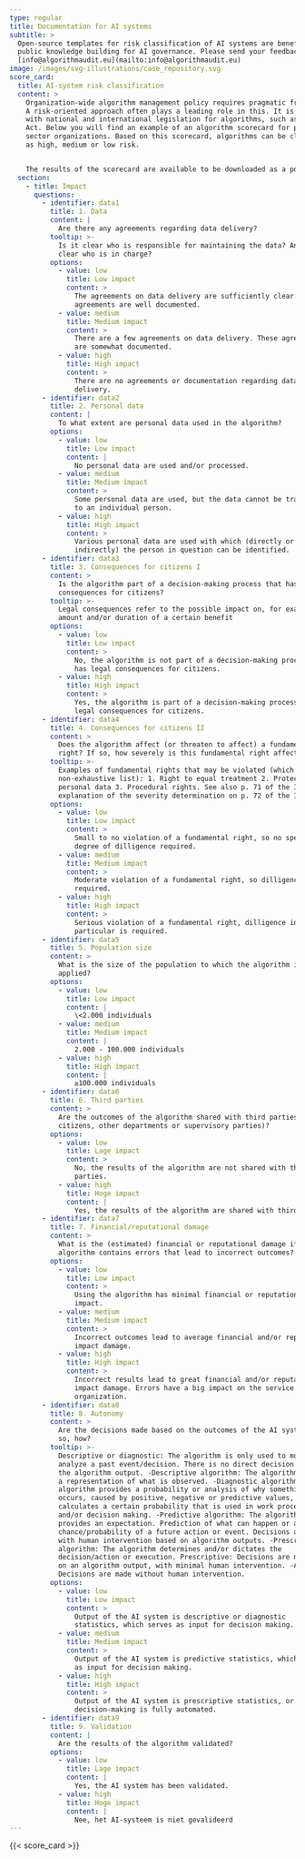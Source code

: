 ```yaml
---
type: regular
title: Documentation for AI systems
subtitle: >
  Open-source templates for risk classification of AI systems are beneficial for
  public knowledge building for AI governance. Please send your feedback to
  [info@algorithmaudit.eu](mailto:info@algorithmaudit.eu)
image: /images/svg-illustrations/case_repository.svg
score_card:
  title: AI-system risk classification
  content: >
    Organization-wide algorithm management policy requires pragmatic frameworks.
    A risk-oriented approach often plays a leading role in this. It is in line
    with national and international legislation for algorithms, such as the AI
    Act. Below you will find an example of an algorithm scorecard for public
    sector organizations. Based on this scorecard, algorithms can be classified
    as high, medium or low risk.


    The results of the scorecard are available to be downloaded as a pdf.
  section:
    - title: Impact
      questions:
        - identifier: data1
          title: 1. Data
          content: |
            Are there any agreements regarding data delivery?
          tooltip: >-
            Is it clear who is responsible for maintaining the data? And is it
            clear who is in charge?
          options:
            - value: low
              title: Low impact
              content: >
                The agreements on data delivery are sufficiently clear. These
                agreements are well documented.
            - value: medium
              title: Medium impact
              content: >
                There are a few agreements on data delivery. These agreements
                are somewhat documented.
            - value: high
              title: High impact
              content: >
                There are no agreements or documentation regarding data
                delivery.
        - identifier: data2
          title: 2. Personal data
          content: |
            To what extent are personal data used in the algorithm?
          options:
            - value: low
              title: Low impact
              content: |
                No personal data are used and/or processed.
            - value: medium
              title: Medium impact
              content: >
                Some personal data are used, but the data cannot be traced back
                to an individual person.
            - value: high
              title: High impact
              content: >
                Various personal data are used with which (directly or
                indirectly) the person in question can be identified.
        - identifier: data3
          title: 3. Consequences for citizens I
          content: >
            Is the algorithm part of a decision-making process that has legal
            consequences for citizens?
          tooltip: >-
            Legal consequences refer to the possible impact on, for example, the
            amount and/or duration of a certain benefit
          options:
            - value: low
              title: Low impact
              content: >
                No, the algorithm is not part of a decision-making process that
                has legal consequences for citizens.
            - value: high
              title: High impact
              content: >
                Yes, the algorithm is part of a decision-making process that has
                legal consequences for citizens.
        - identifier: data4
          title: 4. Consequences for citizens II
          content: >
            Does the algorithm affect (or threaten to affect) a fundamental
            right? If so, how severely is this fundamental right affected?
          tooltip: >-
            Examples of fundamental rights that may be violated (which is a
            non-exhaustive list): 1. Right to equal treatment 2. Protection of
            personal data 3. Procedural rights. See also p. 71 of the IAMA and
            explanation of the severity determination on p. 72 of the IAMA.
          options:
            - value: low
              title: Low impact
              content: >
                Small to no violation of a fundamental right, so no special
                degree of dilligence required.
            - value: medium
              title: Medium impact
              content: >
                Moderate violation of a fundamental right, so dilligence is
                required.
            - value: high
              title: High impact
              content: >
                Serious violation of a fundamental right, dilligence in
                particular is required.
        - identifier: data5
          title: 5. Population size
          content: >
            What is the size of the population to which the algorithm is
            applied?
          options:
            - value: low
              title: Low impact
              content: |
                \<2.000 individuals
            - value: medium
              title: Medium impact
              content: |
                2.000 - 100.000 individuals
            - value: high
              title: High impact
              content: |
                ≥100.000 individuals 
        - identifier: data6
          title: 6. Third parties
          content: >
            Are the outcomes of the algorithm shared with third parties (e.g.
            citizens, other departments or supervisory parties)?
          options:
            - value: low
              title: Lage impact
              content: >
                No, the results of the algorithm are not shared with third
                parties.
            - value: high
              title: Hoge impact
              content: |
                Yes, the results of the algorithm are shared with third parties.
        - identifier: data7
          title: 7. Financial/reputational damage
          content: >
            What is the (estimated) financial or reputational damage if the
            algorithm contains errors that lead to incorrect outcomes?
          options:
            - value: low
              title: Low impact
              content: >
                Using the algorithm has minimal financial or reputational
                impact.
            - value: medium
              title: Medium impact
              content: >
                Incorrect outcomes lead to average financial and/or reputational
                impact damage.
            - value: high
              title: High impact
              content: >
                Incorrect results lead to great financial and/or reputational
                impact damage. Errors have a big impact on the service of the
                organization.
        - identifier: data8
          title: 8. Autonomy
          content: >
            Are the decisions made based on the outcomes of the AI ​​system? If
            so, how?
          tooltip: >-
            Descriptive or diagnostic: The algorithm is only used to monitor or
            analyze a past event/decision. There is no direct decision linked to
            the algorithm output. -Descriptive algorithm: The algorithm provides
            a representation of what is observed. -Diagnostic algorithm: The
            algorithm provides a probability or analysis of why something
            occurs, caused by positive, negative or predictive values, or
            calculates a certain probability that is used in work processes
            and/or decision making. -Predictive algorithm: The algorithm
            provides an expectation. Prediction of what can happen or a
            chance/probability of a future action or event. Decisions are made
            with human intervention based on algorithm outputs. -Prescriptive
            algorithm: The algorithm determines and/or dictates the
            decision/action or execution. Prescriptive: Decisions are made based
            on an algorithm output, with minimal human intervention. -Automatic:
            Decisions are made without human intervention.
          options:
            - value: low
              title: Low impact
              content: >
                Output of the AI ​​system is descriptive or diagnostic
                statistics, which serves as input for decision making.
            - value: medium
              title: Medium impact
              content: >
                Output of the AI ​​system is predictive statistics, which serves
                as input for decision making.
            - value: high
              title: High impact
              content: >
                Output of the AI ​​system is prescriptive statistics, or
                decision-making is fully automated.
        - identifier: data9
          title: 9. Validation
          content: |
            Are the results of the algorithm validated?
          options:
            - value: low
              title: Lage impact
              content: |
                Yes, the AI ​​system has been validated.
            - value: high
              title: Hoge impact
              content: |
                Nee, het AI-systeem is niet gevalideerd
---
```


{{< score_card >}}
